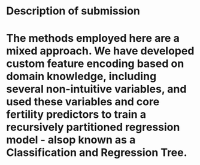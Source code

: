 # Description of submission

# The methods employed here are a mixed approach. We have developed custom feature encoding based on domain knowledge, including several non-intuitive variables, and used these variables and core fertility predictors to train a recursively partitioned regression model - alsop known as a Classification and Regression Tree.
